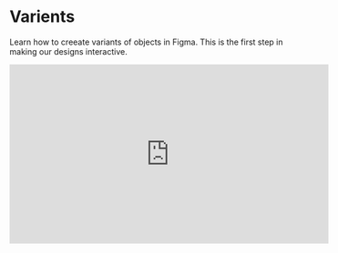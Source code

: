 # Varients
Learn how to creeate variants of objects in Figma. This is the first step in making our designs interactive.

<iframe width="560" height="315" src="https://www.youtube.com/embed/y29Xwt9dET0?si=ogkE2mw-5eFGxdyu" title="YouTube video player" frameborder="0" allow="accelerometer; autoplay; clipboard-write; encrypted-media; gyroscope; picture-in-picture; web-share" allowfullscreen></iframe>